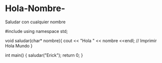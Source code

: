 # Hola-Nombre-
Saludar con cualquier nombre 

#include <iostream>
using namespace std;

void saludar(char* nombre){
	cout << "Hola " << nombre <<endl; // Imprimir Hola Mundo
}


int main() {
	saludar("Erick");
	return 0;
}
